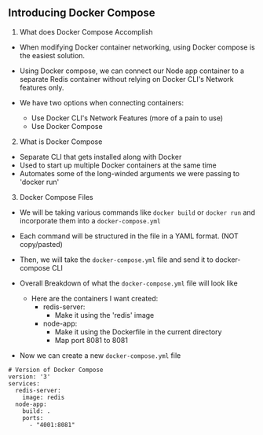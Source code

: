 ## Introducing Docker Compose

1. What does Docker Compose Accomplish

- When modifying Docker container networking, using Docker compose is the easiest solution.

- Using Docker compose, we can connect our Node app container to a separate Redis container without relying on Docker CLI's Network features only. 

- We have two options when connecting containers:
	- Use Docker CLI's Network Features (more of a pain to use)
	- Use Docker Compose

2. What is Docker Compose

- Separate CLI that gets installed along with Docker
- Used to start up multiple Docker containers at the same time
- Automates some of the long-winded arguments we were passing to 'docker run'

3. Docker Compose Files

- We will be taking various commands like `docker build` or `docker run` and incorporate them into a `docker-compose.yml`
- Each command will be structured in the file in a YAML format. (NOT copy/pasted)
- Then, we will take the `docker-compose.yml` file and send it to docker-compose CLI
- Overall Breakdown of what the `docker-compose.yml` file will look like
	- Here are the containers I want created:
		- redis-server:
			- Make it using the 'redis' image
		- node-app:
			- Make it using the Dockerfile in the current directory
			- Map port 8081 to 8081

- Now we can create a new `docker-compose.yml` file

```
# Version of Docker Compose
version: '3'
services:
  redis-server:
    image: redis
  node-app:
    build: .
    ports:
      - "4001:8081"
```